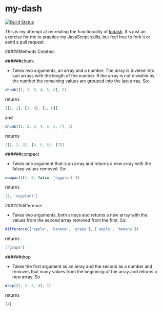 # my-dash
[![Build Status](https://travis-ci.org/mrbgit/my-dash.svg?branch=read-me)](https://travis-ci.org/mrbgit/my-dash)

This is my attempt at recreating the functionality of [lodash](https://github.com/lodash/lodash/). It's just an exercise for me to practice my JavaScript skills, but feel free to fork it or send a pull request.

#####Methods Created:

######chunk

 - Takes two arguments, an array and a number. The array is divided into sub arrays with the length of the number. If the array is not divisible by the number the remaining values are grouped into the last array. So:

```JavaScript
chunk([1, 2, 3, 4, 5, 6], 2)
```

returns
```JavaScript
[[1, 2], [3, 4], [5, 6]]
```

and

```JavaScript
chunk([1, 2, 3, 4, 5, 6, 7], 3)
```

returns
```JavaScript
[[1, 2, 3], [4, 5, 6], [7]]
```

######compact

- Takes one argument that is an array and returns a new array with the falsey values removed. So:

```JavaScript
compact([1, 0, false, 'eggplant'])
```

returns
```JavaScript
[1, 'eggplant']
```

######difference
- Takes two arguments, both arrays and returns a new array with the values from the second array removed from the first. So:

```JavaScript
difference(['apple', 'banana', 'grape'], ['apple', 'banana'])
```

returns

```JavaScript
['grape']
```

######drop

 - Takes the first argument as an array and the second as a number and removes that many values from the beginning of the array and returns a new array. So

 ```JavaScript
 drop([1, 2, 3, 4], 3)
 ```
 returns
 ```JavaScript
 [4]
 ```
